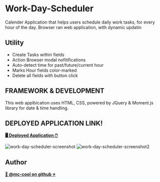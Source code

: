 # Work-Day-Scheduler
Calender Application that helps users schedule daily work tasks, for every hour of the day. Browser ran web application, with dynamic updatin

## Utility
- Create Tasks within fields
- Action Browser modal nofitifications 
- Auto-detect time for past/future/current hour
- Marks Hour fields color-marked
- Delete all fields with button click

## FRAMEWORK & DEVELOPMENT
This web applbication uses HTML, CSS, powered by JQuery & Moment.js library for date & time handling.

## DEPLOYED APPLICATION LINK!
**[🖥️ Deployed Application 🖱️](https://m-ccool.github.io/Work-Day-Scheduler-API/)**

![work-day-scheduler-screenshot](https://user-images.githubusercontent.com/101916187/197671766-e14bcc9d-5745-4931-ae20-4e6d3fe37c1a.png)
![work-day-scheduler-screenshot2](https://user-images.githubusercontent.com/101916187/197671895-c4da1993-5f7f-4da6-a6f3-ea250e86bc0b.png)




## Author
**[🐉 @mc-cool on github ⭐](https://github.com/m-ccool)**
